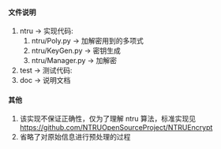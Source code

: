 #### 文件说明
1. ntru -> 实现代码:
    1. ntru/Poly.py -> 加解密用到的多项式
    2. ntru/KeyGen.py -> 密钥生成
    3. ntru/Manager.py -> 加解密
2. test -> 测试代码:
3. doc  -> 说明文档

#### 其他
1. 该实现不保证正确性，仅为了理解 ntru 算法，标准实现见 https://github.com/NTRUOpenSourceProject/NTRUEncrypt
2. 省略了对原始信息进行预处理的过程